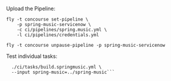 Upload the Pipeline:

```
fly -t concourse set-pipeline \
	-p spring-music-servicenow \
	-c ci/pipelines/spring.music.yml \
	-l ci/pipelines/credentials.yml

fly -t concourse unpause-pipeline -p spring-music-servicenow
```


Test individual tasks:

```fly -t concourse execute -c \
  ./ci/tasks/build.springmusic.yml \
  --input spring-music=../spring-music```
